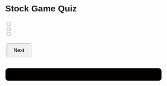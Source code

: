 <html>
<head>
<style>
body {
    font-family: Arial, sans-serif;
}
#quiz {
    margin-bottom: 30px;
}
#quiz h1 {
    font-weight: bold;
    margin-bottom: 20px;
}
#quiz h2 {
    font-size: 1.2em;
}
.question {
    margin: 20px 0;
}
.answers {
    margin-bottom: 20px;
}
#submit, #restart {
    font-size: 1.2em;
    padding: 10px 20px;
    margin: 5px;
}
#results {
    font-weight: bold;
    background: #030000;
    padding: 20px;
    margin-top: 10px;
    border: 1px solid #ddd;
    border-radius: 10px;
}
</style>
</head>
<body>
<div id="quiz">
    <h1>Stock Game Quiz</h1>
    <h2 id="question"></h2>
    <div class="answers">
        <input type="radio" name="answer" id="a" value="a">
        <label for="a" id="a_text"></label><br>
        <input type="radio" name="answer" id="b" value="b">
        <label for="b" id="b_text"></label><br>
        <input type="radio" name="answer" id="c" value="c">
        <label for="c" id="c_text"></label><br>
    </div>
    <button id="submit">Next</button>
</div>
<div id="results"></div>
<button id="restart" style="display:none;">Restart</button>
<script>
var currentQuestion = 0;
var score = 0;
var questions = [
    {
        question: 'What does IPO stand for?',
        answers: {
            a: 'Initial Public Offering',
            b: 'Internal Price Options',
            c: 'Intelligent Personal Object'
        },
        correctAnswer: 'a'
    },
    {
        question: 'What is a bull market?',
        answers: {
            a: 'A market in decline',
            b: 'A market on the rise',
            c: 'A market with a lot of trading activity'
        },
        correctAnswer: 'b'
    },
    {
        question: 'What is a bear market?',
        answers: {
            a: 'A market on the rise',
            b: 'A market in decline',
            c: 'A market with a lot of trading activity'
        },
        correctAnswer: 'b'
    },
    {
        question: 'What is a dividend?',
        answers: {
            a: 'A debt instrument',
            b: 'A share in a company\'s profits',
            c: 'A financial derivative'
        },
        correctAnswer: 'b'
    },
    {
        question: 'What is the role of a stockbroker?',
        answers: {
            a: 'To oversee corporate mergers',
            b: 'To trade stocks on behalf of clients',
            c: 'To regulate the stock market'
        },
        correctAnswer: 'b'
    },
    {
        question: 'What is market capitalization?',
        answers: {
            a: 'The total value of a company\'s outstanding shares',
            b: 'The cost of buying shares in the market',
            c: 'The profit margin of a company'
        },
        correctAnswer: 'a'
    },
    {
        question: 'What does NASDAQ stand for?',
        answers: {
            a: 'National Association of Securities Dealers Automated Quotations',
            b: 'New York Stock Dealers Association Quotations',
            c: 'National Association of Stock Dealers Automatic Questions'
        },
        correctAnswer: 'a'
    },
    {
        question: 'What is a Blue Chip stock?',
        answers: {
            a: 'A stock from a large, nationally recognized and well-established company',
            b: 'A stock from a small, innovative and new company',
            c: 'A stock that gives high dividends'
        },
        correctAnswer: 'a'
    },
    {
        question: 'What is a short selling?',
        answers: {
            a: 'Selling a stock you own and hope to buy back at a lower price',
            b: 'Selling a stock you do not own and hope to buy back at a lower price',
            c: 'Selling a stock just after buying it'
        },
        correctAnswer: 'b'
    },
    {
        question: 'What is a mutual fund?',
        answers: {
            a: 'A fund that ensures mutual benefits for all stockholders',
            b: 'A collection of stocks, bonds, or other securities owned by a group of investors and managed by a professional investment company',
            c: 'A fund that invests in real estate only'
        },
        correctAnswer: 'b'
    },
    {
        question: 'What is a hedge fund?',
        answers: {
            a: 'A fund that invests in agricultural products',
            b: 'A fund that only invests in safe and risk-free assets',
            c: 'A private investment structure that employs complex strategies to generate high returns, often more risky'
        },
        correctAnswer: 'c'
    },
    {
        question: 'What does ETF stand for?',
        answers: {
            a: 'Exchange-Traded Fund',
            b: 'Equity Transfer Facility',
            c: 'Exchange Transaction Fee'
        },
        correctAnswer: 'a'
    }
    {
        question: 'Here is a graph of a stock. What does the pattern represent?<br><img src="https://a.c-dn.net/c/content/dam/publicsites/igcom/uk/images/ContentImage/Cup%20and%20handle.png" alt="Stock Graph">',
        answers: {
            a: 'Bullish trend',
            b: 'Bearish trend',
            c: 'Consolidation phase'
        },
        correctAnswer: 'a'
    },
    {
        question: 'What type of candlestick pattern is this?<br><img src="https://www.adigitalblogger.com/wp-content/uploads/shooting-star.png" alt="Candlestick Pattern">',
        answers: {
            a: 'Hammer',
            b: 'Shooting Star',
            c: 'Doji'
        },
        correctAnswer: 'b'
    },
    {
        question: 'What does this type of volume pattern suggest?<br><img src="https://school.stockcharts.com/lib/exe/fetch.php?media=chart_analysis:candlestick_bearish_reversal_patterns:bearrev1-nke-bearengresist.png" alt="Volume Pattern">',
        answers: {
            a: 'Strong buying interest',
            b: 'Strong selling pressure',
            c: 'Low trading activity'
        },
        correctAnswer: 'b'
    }
];
function shuffleArray(array) {
    for (var i = array.length - 1; i > 0; i--) {
        var j = Math.floor(Math.random() * (i + 1));
        var temp = array[i];
        array[i] = array[j];
        array[j] = temp;
    }
    return array;
}
function selectRandomQuestions() {
    var randomizedQuestions = shuffleArray(questions);
    return randomizedQuestions.slice(0, 3);
}
var selectedQuestions = selectRandomQuestions();
function showQuestion() {
    var q = selectedQuestions[currentQuestion];
    document.getElementById('question').textContent = q.question;
    document.getElementById('a_text').textContent = q.answers.a;
    document.getElementById('b_text').textContent = q.answers.b;
    document.getElementById('c_text').textContent = q.answers.c;
}
function checkAnswer() {
    var selectedAnswer = document.querySelector('input[name="answer"]:checked').value;
    if (selectedAnswer === selectedQuestions[currentQuestion].correctAnswer) {
        score++;
    }
    currentQuestion++;
    if (currentQuestion >= selectedQuestions.length) {
        showResults();
    } else {
        showQuestion();
    }
}
function showResults() {
    document.getElementById('quiz').style.display = 'none';
    document.getElementById('results').style.display = 'block';
    document.getElementById('results').textContent = 'You scored ' + score + ' out of ' + selectedQuestions.length + '.';
    document.getElementById('restart').style.display = 'block';
}
function restartQuiz() {
    score = 0;
    currentQuestion = 0;
    selectedQuestions = selectRandomQuestions();
    document.getElementById('quiz').style.display = 'block';
    document.getElementById('results').style.display = 'none';
    document.getElementById('restart').style.display = 'none';
    showQuestion();
}
document.getElementById('submit').addEventListener('click', checkAnswer);
document.getElementById('restart').addEventListener('click', restartQuiz);
showQuestion();
</script>
</body>
</html>